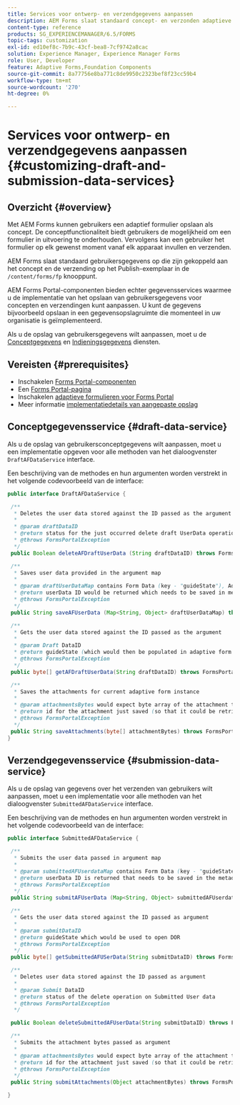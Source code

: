 ```yaml
---
title: Services voor ontwerp- en verzendgegevens aanpassen
description: AEM Forms slaat standaard concept- en verzonden adaptieve formulieren op in een standaardknooppunt van het Publish-exemplaar. U kunt echter de services voor concepten en verzendgegevens van AEM Forms configureren om de opslag van concepten en verzonden adaptieve formulieren aan te passen.
content-type: reference
products: SG_EXPERIENCEMANAGER/6.5/FORMS
topic-tags: customization
exl-id: ed10ef8c-7b9c-43cf-bea8-7cf9742a8cac
solution: Experience Manager, Experience Manager Forms
role: User, Developer
feature: Adaptive Forms,Foundation Components
source-git-commit: 8a77756e8ba771c8de9950c2323bef8f23cc59b4
workflow-type: tm+mt
source-wordcount: '270'
ht-degree: 0%

---
```


# Services voor ontwerp- en verzendgegevens aanpassen {#customizing-draft-and-submission-data-services}

## Overzicht {#overview}

Met AEM Forms kunnen gebruikers een adaptief formulier opslaan als concept. De conceptfunctionaliteit biedt gebruikers de mogelijkheid om een formulier in uitvoering te onderhouden. Vervolgens kan een gebruiker het formulier op elk gewenst moment vanaf elk apparaat invullen en verzenden.

AEM Forms slaat standaard gebruikersgegevens op die zijn gekoppeld aan het concept en de verzending op het Publish-exemplaar in de `/content/forms/fp` knooppunt.

AEM Forms Portal-componenten bieden echter gegevensservices waarmee u de implementatie van het opslaan van gebruikersgegevens voor concepten en verzendingen kunt aanpassen. U kunt de gegevens bijvoorbeeld opslaan in een gegevensopslagruimte die momenteel in uw organisatie is geïmplementeerd.

Als u de opslag van gebruikersgegevens wilt aanpassen, moet u de [Conceptgegevens](/help/forms/using/custom-draft-submission-data-services.md#p-draft-data-service-p) en [Indieningsgegevens](/help/forms/using/custom-draft-submission-data-services.md#p-submission-data-service-p) diensten.

## Vereisten {#prerequisites}

* Inschakelen [Forms Portal-componenten](/help/forms/using/enabling-forms-portal-components.md)
* Een [Forms Portal-pagina](/help/forms/using/creating-form-portal-page.md)
* Inschakelen [adaptieve formulieren voor Forms Portal](/help/forms/using/draft-submission-component.md)
* Meer informatie [implementatiedetails van aangepaste opslag](/help/forms/using/draft-submission-component.md#customizing-the-storage)

## Conceptgegevensservice {#draft-data-service}

Als u de opslag van gebruikersconceptgegevens wilt aanpassen, moet u een implementatie opgeven voor alle methoden van het dialoogvenster `DraftAFDataService` interface.

Een beschrijving van de methodes en hun argumenten worden verstrekt in het volgende codevoorbeeld van de interface:

```java
public interface DraftAFDataService {

 /**
  * Deletes the user data stored against the ID passed as the argument
  *
  * @param draftDataID
  * @return status for the just occurred delete draft UserData operation
  * @throws FormsPortalException
  */
 public Boolean deleteAFDraftUserData (String draftDataID) throws FormsPortalException;

 /**
  * Saves user data provided in the argument map
  *
  * @param draftUserDataMap contains Form Data (key - "guideState"), Adaptive Form Name (Key - "guideName"), and Draft DataID (Key - "userDataID") if there is update
  * @return userData ID would be returned which needs to be saved in metadata node
  * @throws FormsPortalException
  */
 public String saveAFUserData (Map<String, Object> draftUserDataMap) throws FormsPortalException;

 /**
  * Gets the user data stored against the ID passed as the argument
  *
  * @param Draft DataID
  * @return guideState (which would then be populated in adaptive form to reload the draft) which is stored against draftDataID
  * @throws FormsPortalException
  */
 public byte[] getAFDraftUserData(String draftDataID) throws FormsPortalException;

 /**
  * Saves the attachments for current adaptive form instance
  *
  * @param attachmentsBytes would expect byte array of the attachment to be saved
  * @return id for the attachment just saved (so that it could be retrieved later)
  * @throws FormsPortalException
  */
 public String saveAttachments(byte[] attachmentBytes) throws FormsPortalException;
}
```

## Verzendgegevensservice {#submission-data-service}

Als u de opslag van gegevens over het verzenden van gebruikers wilt aanpassen, moet u een implementatie voor alle methoden van het dialoogvenster `SubmittedAFDataService` interface.

Een beschrijving van de methodes en hun argumenten worden verstrekt in het volgende codevoorbeeld van de interface:

```java
public interface SubmittedAFDataService {

 /**
  * Submits the user data passed in argument map
  *
  * @param submittedAFUserdataMap contains Form Data (key - "guideState"), Adaptive Form Name (Key - "guideName"), and Draft DataID (Key - "userDataID")
  * @return userData ID is returned that needs to be saved in the metadata node
  * @throws FormsPortalException
  */
 public String submitAFUserData (Map<String, Object> submittedAFUserdataMap) throws FormsPortalException;

 /**
  * Gets the user data stored against the ID passed as argument
  *
  * @param submitDataID
  * @return guideState which would be used to open DOR
  * @throws FormsPortalException
  */
 public byte[] getSubmittedAFUSerData(String submitDataID) throws FormsPortalException;

 /**
  * Deletes user data stored against the ID passed as argument
  *
  * @param Submit DataID
  * @return status of the delete operation on Submitted User data
  * @throws FormsPortalException
  */

 public Boolean deleteSubmittedAFUserData(String submitDataID) throws FormsPortalException;

 /**
  * Submits the attachment bytes passed as argument
  *
  * @param attachmentsBytes would expect byte array of the attachment to be saved
  * @return id for the attachment just saved (so that it could be retrieved later)
  * @throws FormsPortalException
  */
 public String submitAttachments(Object attachmentBytes) throws FormsPortalException;

}
```
